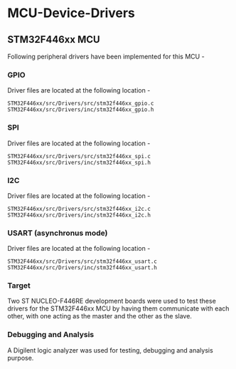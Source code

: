 # MCU-Device-Drivers

## STM32F446xx MCU

Following peripheral drivers have been implemented for this MCU - 

### GPIO 

Driver files are located at the following location - 

```shell
STM32F446xx/src/Drivers/src/stm32f446xx_gpio.c
STM32F446xx/src/Drivers/inc/stm32f446xx_gpio.h
```

### SPI 

Driver files are located at the following location - 

```shell
STM32F446xx/src/Drivers/src/stm32f446xx_spi.c
STM32F446xx/src/Drivers/inc/stm32f446xx_spi.h
```

### I2C 

Driver files are located at the following location - 

```shell
STM32F446xx/src/Drivers/src/stm32f446xx_i2c.c
STM32F446xx/src/Drivers/inc/stm32f446xx_i2c.h
```

### USART (asynchronus mode)

Driver files are located at the following location - 

```shell
STM32F446xx/src/Drivers/src/stm32f446xx_usart.c
STM32F446xx/src/Drivers/inc/stm32f446xx_usart.h
```

### Target

Two ST NUCLEO-F446RE development boards were used to test these drivers for the STM32F446xx MCU by having them communicate with each other, with one acting as the master and the other as the slave.

### Debugging and Analysis

A Digilent logic analyzer was used for testing, debugging and analysis purpose.